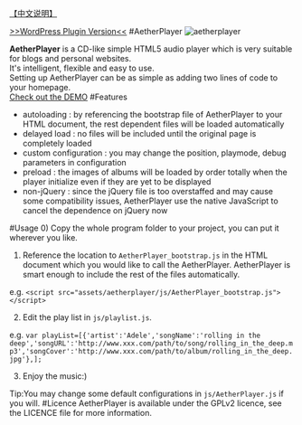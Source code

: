 [【中文说明】](https://github.com/peinhu/AetherPlayer/wiki)  

[>>WordPress Plugin Version<<](https://github.com/peinhu/AetherPlayer-wordpress)
#AetherPlayer
![aetherplayer](http://2ndrenais.com/aetherplayer.png)  
  
  **AetherPlayer** is a CD-like simple HTML5 audio player which is very suitable for blogs and personal websites.  
It's intelligent, flexible and easy to use.  
Setting up AetherPlayer can be as simple as adding two lines of code to your homepage.   
[Check out the DEMO](http://2ndrenais.com/aetherplayer/index.html)
#Features
* autoloading : by referencing the bootstrap file of AetherPlayer to your HTML document, the rest dependent files will be loaded automatically
* delayed load : no files will be included until the original page is completely loaded
* custom configuration : you may change the position, playmode, debug parameters in configuration
* preload : the images of albums will be loaded by order totally when the player initialize even if they are yet to be displayed
* non-jQuery : since the jQuery file is too overstaffed and may cause some compatibility issues, AetherPlayer use the native JavaScript to cancel the dependence on jQuery now

#Usage
0) Copy the whole program folder to your project, you can put it wherever you like.  

1) Reference the location to `AetherPlayer_bootstrap.js` in the HTML document which you would like to call the AetherPlayer. AetherPlayer is smart enough to include the rest of the files automatically.  
  
  e.g. `<script src="assets/aetherplayer/js/AetherPlayer_bootstrap.js"></script>`  

2) Edit the play list in `js/playlist.js`.  
  
  e.g. `var playList=[{'artist':'Adele','songName':'rolling in the deep','songURL':'http://www.xxx.com/path/to/song/rolling_in_the_deep.mp3','songCover':'http://www.xxx.com/path/to/album/rolling_in_the_deep.jpg'},];`  

3) Enjoy the music:)  
  
  Tip:You may change some default configurations in `js/AetherPlayer.js` if you will.
#Licence
AetherPlayer is available under the GPLv2 licence, see the LICENCE file for more information.



